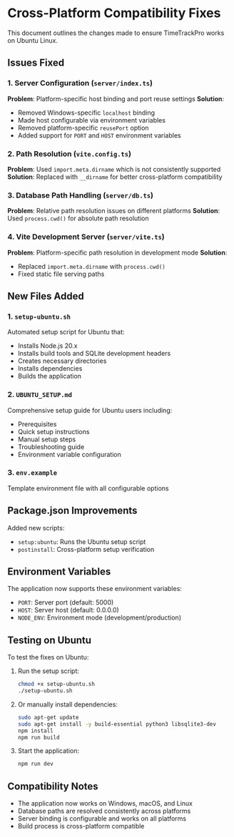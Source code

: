 # Cross-Platform Compatibility Fixes

This document outlines the changes made to ensure TimeTrackPro works on Ubuntu Linux.

## Issues Fixed

### 1. Server Configuration (`server/index.ts`)
**Problem**: Platform-specific host binding and port reuse settings
**Solution**: 
- Removed Windows-specific `localhost` binding
- Made host configurable via environment variables
- Removed platform-specific `reusePort` option
- Added support for `PORT` and `HOST` environment variables

### 2. Path Resolution (`vite.config.ts`)
**Problem**: Used `import.meta.dirname` which is not consistently supported
**Solution**: Replaced with `__dirname` for better cross-platform compatibility

### 3. Database Path Handling (`server/db.ts`)
**Problem**: Relative path resolution issues on different platforms
**Solution**: Used `process.cwd()` for absolute path resolution

### 4. Vite Development Server (`server/vite.ts`)
**Problem**: Platform-specific path resolution in development mode
**Solution**: 
- Replaced `import.meta.dirname` with `process.cwd()`
- Fixed static file serving paths

## New Files Added

### 1. `setup-ubuntu.sh`
Automated setup script for Ubuntu that:
- Installs Node.js 20.x
- Installs build tools and SQLite development headers
- Creates necessary directories
- Installs dependencies
- Builds the application

### 2. `UBUNTU_SETUP.md`
Comprehensive setup guide for Ubuntu users including:
- Prerequisites
- Quick setup instructions
- Manual setup steps
- Troubleshooting guide
- Environment variable configuration

### 3. `env.example`
Template environment file with all configurable options

## Package.json Improvements

Added new scripts:
- `setup:ubuntu`: Runs the Ubuntu setup script
- `postinstall`: Cross-platform setup verification

## Environment Variables

The application now supports these environment variables:
- `PORT`: Server port (default: 5000)
- `HOST`: Server host (default: 0.0.0.0)
- `NODE_ENV`: Environment mode (development/production)

## Testing on Ubuntu

To test the fixes on Ubuntu:

1. Run the setup script:
   ```bash
   chmod +x setup-ubuntu.sh
   ./setup-ubuntu.sh
   ```

2. Or manually install dependencies:
   ```bash
   sudo apt-get update
   sudo apt-get install -y build-essential python3 libsqlite3-dev
   npm install
   npm run build
   ```

3. Start the application:
   ```bash
   npm run dev
   ```

## Compatibility Notes

- The application now works on Windows, macOS, and Linux
- Database paths are resolved consistently across platforms
- Server binding is configurable and works on all platforms
- Build process is cross-platform compatible
